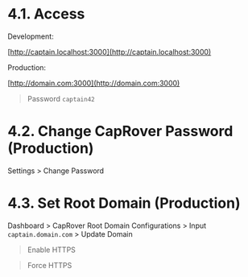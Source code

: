 # 4.1. Access

Development:

[http://captain.localhost:3000](http://captain.localhost:3000)

Production:

[http://domain.com:3000](http://domain.com:3000)

> Password `captain42`

# 4.2. Change CapRover Password (Production)

Settings > Change Password

# 4.3. Set Root Domain (Production)

Dashboard > CapRover Root Domain Configurations > Input `captain.domain.com` > Update Domain

> Enable HTTPS

> Force HTTPS
